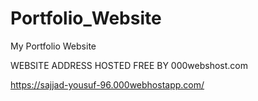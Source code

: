 # Portfolio_Website


My Portfolio Website


WEBSITE ADDRESS HOSTED FREE BY 000webshost.com



https://sajjad-yousuf-96.000webhostapp.com/
